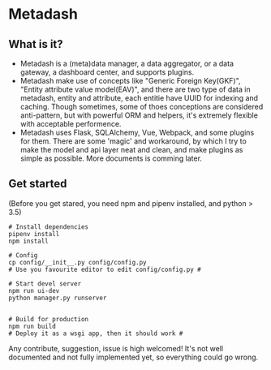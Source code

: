 # Metadash

## What is it?

 * Metadash is a (meta)data manager, a data aggregator, or a data gateway, a dashboard center, and supports plugins.
 * Metadash make use of concepts like "Generic Foreign Key(GKF)", "Entity attribute value model(EAV)", and there are two type of data in metadash, entity and attribute, each entitie have UUID for indexing and caching. Though sometimes, some of thoes conceptions are considered anti-pattern, but with powerful ORM and helpers, it's extremely flexible with acceptable performence.
 * Metadash uses Flask, SQLAlchemy, Vue, Webpack, and some plugins for them. There are some 'magic' and workaround, by which I try to make the model and api layer neat and clean, and make plugins as simple as possible. More documents is comming later.

## Get started
(Before you get stared, you need npm and pipenv installed, and python > 3.5)

```
# Install dependencies
pipenv install
npm install

# Config
cp config/__init__.py config/config.py
# Use you favourite editor to edit config/config.py #

# Start devel server
npm run ui-dev
python manager.py runserver


# Build for production
npm run build
# Deploy it as a wsgi app, then it should work #
```

Any contribute, suggestion, issue is high welcomed!
It's not well documented and not fully implemented yet, so everything could go wrong.
